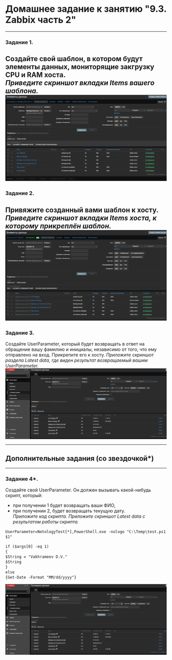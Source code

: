 # Домашнее задание к занятию "9.3. Zabbix часть 2"

---

### Задание 1. 
Создайте свой шаблон, в котором будут элементы данных, мониторящие закгрузку CPU и RAM хоста.  
*Приведите скриншот вкладки Items вашего шаблона.*
![img.png](img.png)
---
### Задание 2. 
Привяжите созданный вами шаблон к хосту.  
*Приведите скриншот вкладки Items хоста, к которому прикреплён шаблон.*
![img_1.png](img_1.png)
---
### Задание 3.  
Создайте UserParameter, который будет возвращать в ответ на обращение вашу фамилию и инициалы, независимо от того, что ему отправлено на вход. Прикрепите его к хосту.
*Приложите скриншот раздела Latest data, где виден результат возвращаемый вашим UserParameter.*
![img_2.png](img_2.png)

---
## Дополнительные задания (со звездочкой*)  
---
### Задание 4*. 
Создайте свой UserParameter. Он должен вызывать какой-нибудь скрипт, который:
- при получении 1 будет возвращать ваши ФИО,
- при получении 2, будет возвращать текущую дату.  
*Приложите код скрипта.*
*Приложите скриншот Latest data с результатом работы скрипта.*
```
UserParameter=NetologyTest[*],PowerShell.exe -nologo "C:\Temp\test.ps1 $1"
```
```  
if ($args[0] -eq 1)
{
$String = "Vakhrameev D.V."
$String
}
else
{Get-Date -Format "MM/dd/yyyy"}
```
![img_3.png](img_3.png)